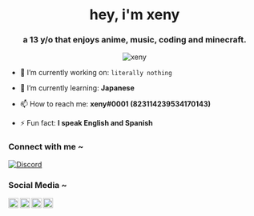 <h1 align="center">hey, i'm xeny</h1>
<h3 align="center">a 13 y/o that enjoys anime, music, coding and minecraft.</h3>

<p align="center"> <img src="https://gpvc.arturio.dev/1x6" alt="xeny" /> </p>



- 🔭 I’m currently working on: `literally nothing`

- 🌱 I’m currently learning: **Japanese**

- 📫 How to reach me: **xeny#0001 (823114239534170143)**

- ⚡ Fun fact: **I speak English and Spanish**


<h3 align="left">Connect with me ~</h3>

[![Discord](https://discord-prof.herokuapp.com/banner/823114239534170143.png#)](https://discord.com/users/823114239534170143)

<h3 align="left">Social Media ~</h3>
<a href="https://discord.com/users/823114239534170143">
  <img align="left" alt="Discord" width="20px" src="https://simpleicons.org/icons/discord.svg" />
</a>
<a href="https://keybase.io/xeny">
  <img align="left" alt="Keybase" width="20px" src="https://simpleicons.org/icons/keybase.svg" />
</a>
<a href="https://www.last.fm/user/syskeyed">
  <img align="left" alt="Last.fm" width="20px" src="https://simpleicons.org/icons/lastdotfm.svg" />
</a>
<a href="https://open.spotify.com/user/xenyths">
  <img align="left" alt="Spotify" width="20px" src="https://simpleicons.org/icons/spotify.svg" />
</a>



